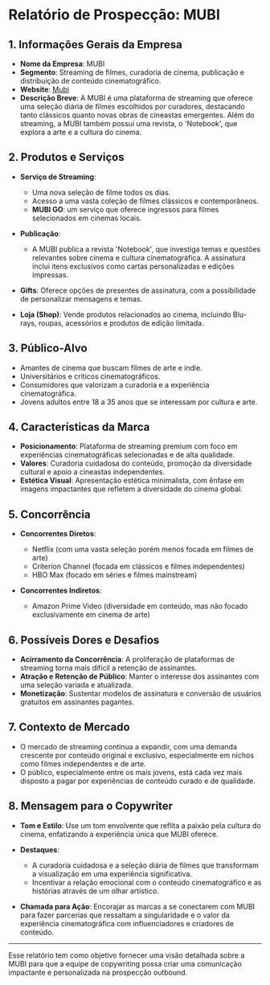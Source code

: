 # Relatório de Prospecção: MUBI

## 1. Informações Gerais da Empresa
- **Nome da Empresa**: MUBI
- **Segmento**: Streaming de filmes, curadoria de cinema, publicação e distribuição de conteúdo cinematográfico.
- **Website**: [Mubi](http://www.mubi.com)
- **Descrição Breve**: A MUBI é uma plataforma de streaming que oferece uma seleção diária de filmes escolhidos por curadores, destacando tanto clássicos quanto novas obras de cineastas emergentes. Além do streaming, a MUBI também possui uma revista, o 'Notebook', que explora a arte e a cultura do cinema.

## 2. Produtos e Serviços
- **Serviço de Streaming**:
  - Uma nova seleção de filme todos os dias.
  - Acesso a uma vasta coleção de filmes clássicos e contemporâneos.
  - **MUBI GO**: um serviço que oferece ingressos para filmes selecionados em cinemas locais.
  
- **Publicação**:
  - A MUBI publica a revista 'Notebook', que investiga temas e questões relevantes sobre cinema e cultura cinematográfica. A assinatura inclui itens exclusivos como cartas personalizadas e edições impressas.

- **Gifts**: Oferece opções de presentes de assinatura, com a possibilidade de personalizar mensagens e temas.

- **Loja (Shop)**: Vende produtos relacionados ao cinema, incluindo Blu-rays, roupas, acessórios e produtos de edição limitada.

## 3. Público-Alvo
- Amantes de cinema que buscam filmes de arte e indie.
- Universitários e críticos cinematográficos.
- Consumidores que valorizam a curadoria e a experiência cinematográfica.
- Jovens adultos entre 18 a 35 anos que se interessam por cultura e arte.

## 4. Características da Marca
- **Posicionamento**: Plataforma de streaming premium com foco em experiências cinematográficas selecionadas e de alta qualidade.
- **Valores**: Curadoria cuidadosa do conteúdo, promoção da diversidade cultural e apoio a cineastas independentes.
- **Estética Visual**: Apresentação estética minimalista, com ênfase em imagens impactantes que refletem a diversidade do cinema global.

## 5. Concorrência
- **Concorrentes Diretos**: 
  - Netflix (com uma vasta seleção porém menos focada em filmes de arte)
  - Criterion Channel (focada em clássicos e filmes independentes)
  - HBO Max (focado em séries e filmes mainstream)
  
- **Concorrentes Indiretos**: 
  - Amazon Prime Video (diversidade em conteúdo, mas não focado exclusivamente em cinema de arte)
  
## 6. Possíveis Dores e Desafios
- **Acirramento da Concorrência**: A proliferação de plataformas de streaming torna mais difícil a retenção de assinantes.
- **Atração e Retenção de Público**: Manter o interesse dos assinantes com uma seleção variada e atualizada.
- **Monetização**: Sustentar modelos de assinatura e conversão de usuários gratuitos em assinantes pagantes.

## 7. Contexto de Mercado
- O mercado de streaming continua a expandir, com uma demanda crescente por conteúdo original e exclusivo, especialmente em nichos como filmes independentes e de arte.
- O público, especialmente entre os mais jovens, está cada vez mais disposto a pagar por experiências de conteúdo curado e de qualidade.

## 8. Mensagem para o Copywriter
- **Tom e Estilo**: Use um tom envolvente que reflita a paixão pela cultura do cinema, enfatizando a experiência única que MUBI oferece.
- **Destaques**: 
  - A curadoria cuidadosa e a seleção diária de filmes que transformam a visualização em uma experiência significativa. 
  - Incentivar a relação emocional com o conteúdo cinematográfico e as histórias através de um olhar artístico.

- **Chamada para Ação**: Encorajar as marcas a se conectarem com MUBI para fazer parcerias que ressaltam a singularidade e o valor da experiência cinematográfica com influenciadores e criadores de conteúdo.

---

Esse relatório tem como objetivo fornecer uma visão detalhada sobre a MUBI para que a equipe de copywriting possa criar uma comunicação impactante e personalizada na prospecção outbound.